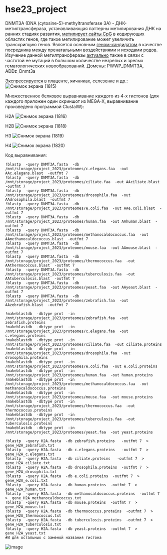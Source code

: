 # hse23_project
DNMT3A (DNA (cytosine-5)-methyltransferase 3A) - ДНК-метилтрансфераза, устанавливающая паттерны метилирования ДНК на ранних стадиях развития, [метилирует сайты CpG](https://www.sciencedirect.com/science/article/pii/S153561081400316X) в кодирующих областях генов, где такое метилирование может увеличить транскрипцию генов. Является основным [геном-кандидатом](https://pubmed.ncbi.nlm.nih.gov/32018205/) в качестве посредника между пренатальными воздействиями и исходами родов. Изучение данной метилтрансферазы [актуально](https://pubmed.ncbi.nlm.nih.gov/28003281/) также в связи с частотой ее мутаций в большом количестве незрелых и зрелых гематологических новообразований. Домены: PWWP_DNMT3A, ADDz_Dnmt3a

[Экспрессируется](https://www.ncbi.nlm.nih.gov/gene/1788#gene-expression) в плаценте, яичниках, селезенке и др.:
![Снимок экрана (1815)](https://github.com/EvgeniyZhar/hse23_project/assets/75982317/55dcc9eb-e358-4efd-adc8-bdbda7267d14)

Множественное белковое выравнивание каждого из 4-х гистонов (для каждого приложен один скриншот из MEGA-X, выравнивание произведено программой ClustalW):

H2A
![Снимок экрана (1816)](https://github.com/EvgeniyZhar/hse23_project/assets/75982317/2aba70c3-eb0d-42cd-a9e2-c0ae5b13b01e)

H2B
![Снимок экрана (1818)](https://github.com/EvgeniyZhar/hse23_project/assets/75982317/ebd359ff-00d4-4a27-b50f-5ec22b07ccb3)

H3
![Снимок экрана (1819)](https://github.com/EvgeniyZhar/hse23_project/assets/75982317/6ad15089-1974-4957-872e-1c1995870075)

H4
![Снимок экрана (1820)](https://github.com/EvgeniyZhar/hse23_project/assets/75982317/d1e12249-9892-42d2-ae2c-b7ef580248bd)

Код выравнивания:
```
!blastp  -query DNMT3A.fasta  -db /mnt/storage/project_2023/proteomes/c.elegans.faa  -out AAc.elegans.blast  -outfmt 7
!blastp  -query DNMT3A.fasta  -db /mnt/storage/project_2023/proteomes/ciliate.faa  -out AAciliate.blast  -outfmt 7
!blastp  -query DNMT3A.fasta  -db /mnt/storage/project_2023/proteomes/drosophila.faa  -out AAdrosophila.blast  -outfmt 7
!blastp  -query DNMT3A.fasta  -db /mnt/storage/project_2023/proteomes/e.coli.faa  -out AAe.coli.blast  -outfmt 7
!blastp  -query DNMT3A.fasta  -db /mnt/storage/project_2023/proteomes/human.faa  -out AAhuman.blast  -outfmt 7
!blastp  -query DNMT3A.fasta  -db /mnt/storage/project_2023/proteomes/methanocaldococcus.faa  -out AAmethanocaldococcus.blast  -outfmt 7
!blastp  -query DNMT3A.fasta  -db /mnt/storage/project_2023/proteomes/mouse.faa  -out AAmouse.blast  -outfmt 7
!blastp  -query DNMT3A.fasta  -db /mnt/storage/project_2023/proteomes/thermococcus.faa  -out AAthermococcus.blast  -outfmt 7
!blastp  -query DNMT3A.fasta  -db /mnt/storage/project_2023/proteomes/tuberculosis.faa  -out AAtuberculosis.blast  -outfmt 7
!blastp  -query DNMT3A.fasta  -db /mnt/storage/project_2023/proteomes/yeast.faa  -out AAyeast.blast  -outfmt 7
!blastp  -query DNMT3A.fasta  -db /mnt/storage/project_2023/proteomes/zebrafish.faa  -out AAzebrafish.blast  -outfmt 7

!makeblastdb  -dbtype prot  -in /mnt/storage/project_2023/proteomes/zebrafish.faa  -out zebrafish.proteins
!makeblastdb  -dbtype prot  -in /mnt/storage/project_2023/proteomes/c.elegans.faa  -out c.elegans.proteins
!makeblastdb  -dbtype prot  -in /mnt/storage/project_2023/proteomes/ciliate.faa  -out ciliate.proteins
!makeblastdb  -dbtype prot  -in /mnt/storage/project_2023/proteomes/drosophila.faa  -out drosophila.proteins
!makeblastdb  -dbtype prot  -in /mnt/storage/project_2023/proteomes/e.coli.faa  -out e.coli.proteins
!makeblastdb  -dbtype prot  -in /mnt/storage/project_2023/proteomes/human.faa  -out human.proteins
!makeblastdb  -dbtype prot  -in /mnt/storage/project_2023/proteomes/methanocaldococcus.faa  -out methanocaldococcus.proteins
!makeblastdb  -dbtype prot  -in /mnt/storage/project_2023/proteomes/mouse.faa  -out mouse.proteins
!makeblastdb  -dbtype prot  -in /mnt/storage/project_2023/proteomes/thermococcus.faa  -out thermococcus.proteins
!makeblastdb  -dbtype prot  -in /mnt/storage/project_2023/proteomes/tuberculosis.faa  -out tuberculosis.proteins
!makeblastdb  -dbtype prot  -in /mnt/storage/project_2023/proteomes/yeast.faa  -out yeast.proteins

!blastp  -query H2A.fasta  -db zebrafish.proteins   -outfmt 7  >  gene_H2A_zebrafish.txt
!blastp  -query H2A.fasta  -db c.elegans.proteins   -outfmt 7  >  gene_H2A_c.elegans.txt
!blastp  -query H2A.fasta  -db ciliate.proteins   -outfmt 7  >  gene_H2A_ciliate.txt
!blastp  -query H2A.fasta  -db drosophila.proteins  -outfmt 7  >  gene_H2A_drosophila.txt
!blastp  -query H2A.fasta  -db e.coli.proteins  -outfmt 7  >  gene_H2A_e.coli.txt
!blastp  -query H2A.fasta  -db human.proteins  -outfmt 7  >  gene_H2A_human.txt
!blastp  -query H2A.fasta  -db methanocaldococcus.proteins  -outfmt 7  >  gene_H2A_methanocaldococcus.txt
!blastp  -query H2A.fasta  -db mouse.proteins  -outfmt 7  >  gene_H2A_mouse.txt
!blastp  -query H2A.fasta  -db thermococcus.proteins  -outfmt 7  >  gene_H2A_thermococcus.txt
!blastp  -query H2A.fasta  -db tuberculosis.proteins  -outfmt 7  >  gene_H2A_tuberculosis.txt
!blastp  -query H2A.fasta  -db yeast.proteins  -outfmt 7  >  gene_H2A_yeast.txt
#И для остальных с заменой названия гистона
```
![image](https://github.com/EvgeniyZhar/hse23_project/assets/75982317/83f63b52-8048-4aba-9344-28a3e620c2d0)
